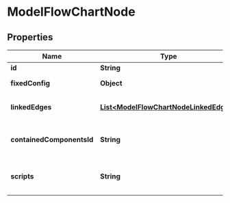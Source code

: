 # ModelFlowChartNode

## Properties
Name | Type | Description | Notes
------------ | ------------- | ------------- | -------------
**id** | **String** |  | 
**fixedConfig** | **Object** | user-defined fixed config |  [optional]
**linkedEdges** | [**List&lt;ModelFlowChartNodeLinkedEdges&gt;**](ModelFlowChartNodeLinkedEdges.md) | all incoming and outgoing edges |  [optional]
**containedComponentsId** | **String** | the id of the corresponding node components |  [optional]
**scripts** | **String** | location in DB for retrieval of this node&#x27;s scripts |  [optional]

